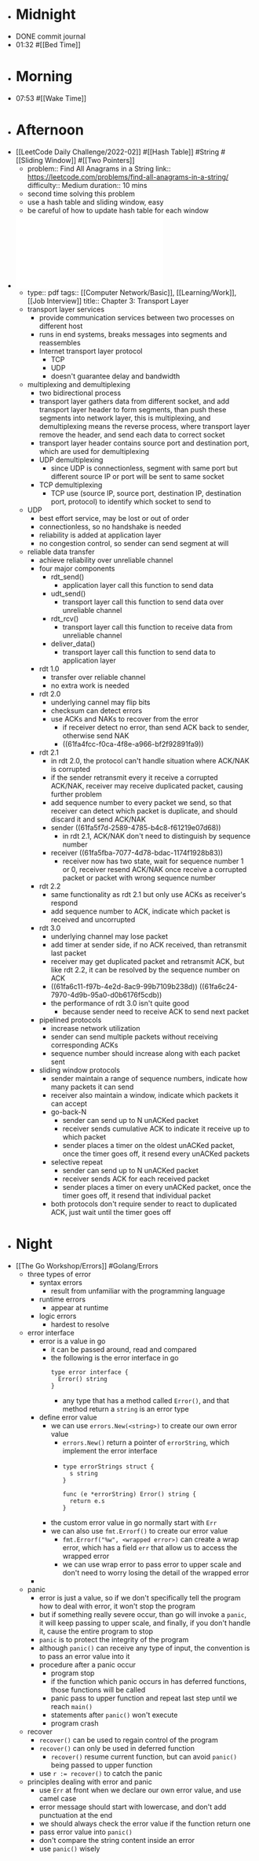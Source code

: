- # Midnight
- DONE commit journal
- 01:32 #[[Bed Time]]
- # Morning
- 07:53 #[[Wake Time]]
- # Afternoon
- [[LeetCode Daily Challenge/2022-02]] #[[Hash Table]] #String #[[Sliding Window]] #[[Two Pointers]]
	- problem:: Find All Anagrams in a String
	  link:: https://leetcode.com/problems/find-all-anagrams-in-a-string/
	  difficulty:: Medium
	  duration:: 10 mins
	- second time solving this problem
	- use a hash table and sliding window, easy
	- be careful of how to update hash table for each window
- ![Chapter_3a_2019_notes.pdf](../assets/Chapter_3a_2019_notes_1643789872308_0.pdf)
	- type:: pdf
	  tags:: [[Computer Network/Basic]], [[Learning/Work]], [[Job Interview]]
	  title:: Chapter 3: Transport Layer
	- transport layer services
		- provide communication services between two processes on different host
		- runs in end systems, breaks messages into segments and reassembles
		- Internet transport layer protocol
			- TCP
			- UDP
			- doesn't guarantee delay and bandwidth
	- multiplexing and demultiplexing
		- two bidirectional process
		- transport layer gathers data from different socket, and add transport layer header to form segments, than push these segments into network layer, this is multiplexing,  and demultiplexing means the reverse process, where transport layer remove the header, and send each data to correct socket
		- transport layer header contains source port and destination port, which are used for demultiplexing
		- UDP demultiplexing
			- since UDP is connectionless, segment with same port but different source IP or port will be sent to same socket
		- TCP demultiplexing
			- TCP use (source IP, source port, destination IP, destination port, protocol) to identify which socket to send to
	- UDP
		- best effort service, may be lost or out of order
		- connectionless, so no handshake is needed
		- reliability is added at application layer
		- no congestion control, so sender can send segment at will
	- reliable data transfer
		- achieve reliability over unreliable channel
		- four major components
			- rdt_send()
				- application layer call this function to send data
			- udt_send()
				- transport layer call this function to send data over unreliable channel
			- rdt_rcv()
				- transport layer call this function to receive data from unreliable channel
			- deliver_data()
				- transport layer call this function to send data to application layer
		- rdt 1.0
			- transfer over reliable channel
			- no extra work is needed
		- rdt 2.0
			- underlying cannel may flip bits
			- checksum can detect errors
			- use ACKs and NAKs to recover from the error
				- if receiver detect no error, than send ACK back to sender, otherwise send NAK
				- ((61fa4fcc-f0ca-4f8e-a966-bf2f92891fa9))
		- rdt 2.1
			- in rdt 2.0, the protocol can't handle situation where ACK/NAK is corrupted
			- if the sender retransmit every it receive a corrupted ACK/NAK, receiver may receive duplicated packet, causing further problem
			- add sequence number to every packet we send, so that receiver can detect which packet is duplicate, and should discard it and send ACK/NAK
			- sender
			  ((61fa5f7d-2589-4785-b4c8-f61219e07d68))
				- in rdt 2.1, ACK/NAK don't need to distinguish by sequence number
			- receiver
			  ((61fa5fba-7077-4d78-bdac-1174f1928b83))
				- receiver now has two state, wait for sequence number 1 or 0, receiver resend ACK/NAK once receive a corrupted packet or packet with wrong sequence number
		- rdt 2.2
			- same functionality as rdt 2.1 but only use ACKs as receiver's respond
			- add sequence number to ACK, indicate which packet is received and uncorrupted
		- rdt 3.0
			- underlying channel may lose packet
			- add timer at sender side, if no ACK received, than retransmit last packet
			- receiver may get duplicated packet and retransmit ACK, but like rdt 2.2, it can be resolved by the sequence number on ACK
			- ((61fa6c11-f97b-4e2d-8ac9-99b7109b238d))
			  ((61fa6c24-7970-4d9b-95a0-d0b6176f5cdb))
			- the performance of rdt 3.0 isn't quite good
				- because sender need to receive ACK to send next packet
		- pipelined protocols
			- increase network utilization
			- sender can send multiple packets without receiving corresponding ACKs
			- sequence number should increase along with each packet sent
		- sliding window protocols
			- sender maintain a range of sequence numbers, indicate how many packets it can send
			- receiver also maintain a window, indicate which packets it can accept
			- go-back-N
				- sender can send up to N unACKed packet
				- receiver sends cumulative ACK to indicate it receive up to which packet
				- sender places a timer on the oldest unACKed packet, once the timer goes off, it resend every unACKed packets
			- selective repeat
				- sender can send up to N unACKed packet
				- receiver sends ACK for each received packet
				- sender places a timer on every unACKed packet, once the timer goes off, it resend that individual packet
			- both protocols don't require sender to react to duplicated ACK, just wait until the timer goes off
- # Night
- [[The Go Workshop/Errors]] #Golang/Errors
	- three types of error
		- syntax errors
			- result from unfamiliar with the programming language
		- runtime errors
			- appear at runtime
		- logic errors
			- hardest to resolve
	- error interface
		- error is a value in go
			- it can be passed around, read and compared
			- the following is the error interface in go
			  ```golang
			  type error interface {
			  	Error() string
			  }
			  ```
				- any type that has a method called `Error()`, and that method return a `string` is an error type
		- define error value
			- we can use `errors.New(<string>)` to create our own error value
				- `errors.New()` return a pointer of `errorString`, which implement the error interface
				- ```golang
				  type errorStrings struct {
				  	s string
				  }
				  
				  func (e *errorString) Error() string {
				  	return e.s
				  }
				  ```
			- the custom error value in go normally start with `Err`
			- we can also use `fmt.Errorf()` to create our error value
				- `fmt.Errorf("%w", <wrapped error>)` can create a wrap error, which has a field `err` that allow us to access the wrapped error
				- we can use wrap error to pass error to upper scale and don't need to worry losing the detail of the wrapped error
		-
	- panic
		- error is just a value, so if we don't specifically tell the program how to deal with error, it won't stop the program
		- but if something really severe occur, than go will invoke a `panic`, it will keep passing to upper scale, and finally, if you don't handle it, cause the entire program to stop
		- `panic` is to protect the integrity of the program
		- although `panic()` can receive any type of input, the convention is to pass an error value into it
		- procedure after a panic occur
			- program stop
			- if the function which panic occurs in has deferred functions, those functions will be called
			- panic pass to upper function and repeat last step until we reach `main()`
			- statements after `panic()` won't execute
			- program crash
	- recover
		- `recover()` can be used to regain control of the program
		- `recover()` can only be used in deferred function
			- `recover()` resume current function, but can avoid `panic()` being passed to upper function
		- use `r := recover()` to catch the panic
	- principles dealing with error and panic
		- use `Err` at front when we declare our own error value, and use camel case
		- error message should start with lowercase, and don't add punctuation at the end
		- we should always check the error value if the function return one
		- pass error value into `panic()`
		- don't compare the string content inside an error
		- use `panic()` wisely